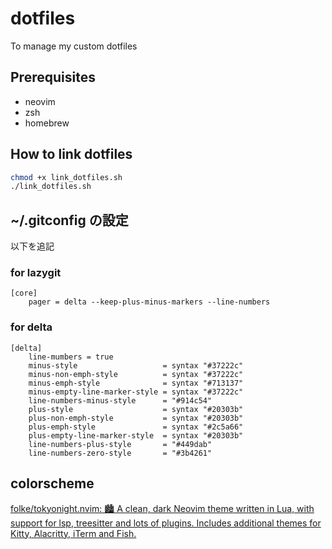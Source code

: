 # dotfiles

To manage my custom dotfiles

## Prerequisites

- neovim
- zsh
- homebrew

## How to link dotfiles

```bash
chmod +x link_dotfiles.sh
./link_dotfiles.sh
```

## ~/.gitconfig の設定

以下を追記

### for lazygit

```
[core]
    pager = delta --keep-plus-minus-markers --line-numbers
```

### for delta

```
[delta]
    line-mumbers = true
    minus-style                   = syntax "#37222c"
    minus-non-emph-style          = syntax "#37222c"
    minus-emph-style              = syntax "#713137"
    minus-empty-line-marker-style = syntax "#37222c"
    line-numbers-minus-style      = "#914c54"
    plus-style                    = syntax "#20303b"
    plus-non-emph-style           = syntax "#20303b"
    plus-emph-style               = syntax "#2c5a66"
    plus-empty-line-marker-style  = syntax "#20303b"
    line-numbers-plus-style       = "#449dab"
    line-numbers-zero-style       = "#3b4261"
```

## colorscheme

[folke/tokyonight.nvim: 🏙 A clean, dark Neovim theme written in Lua, with support for lsp, treesitter and lots of plugins. Includes additional themes for Kitty, Alacritty, iTerm and Fish.](https://github.com/folke/tokyonight.nvim)
